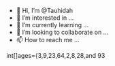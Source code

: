 - 👋 Hi, I’m @Tauhidah
- 👀 I’m interested in ...
- 🌱 I’m currently learning ...
- 💞️ I’m looking to collaborate on ...
- 📫 How to reach me ...

<!---int
Tauhidah/Tauhidah is a ✨ special ✨ repository because its `README.md` (this file) appears on your GitHub profile.
You can click the Preview link to take a look at your changes.
--->
int[]ages={3,9,23,64,2,8,28,and 93

